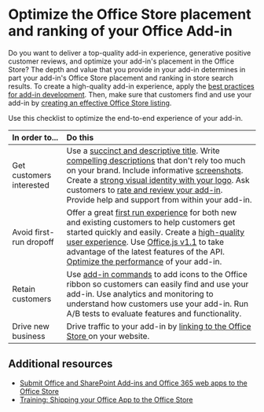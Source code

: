 # Optimize the Office Store placement and ranking of your Office Add-in

Do you want to deliver a top-quality add-in experience, generative positive customer reviews, and optimize your add-in's placement in the Office Store? The depth and value that you provide in your add-in determines in part your add-in's Office Store placement and ranking in store search results. To create a high-quality add-in experience, apply the  [best practices for add-in development](http://msdn.microsoft.com/library/013e1486-4482-42c1-bcda-edf8de06e771%28Office.15%29.aspx). Then, make sure that customers find and use your add-in by  [creating an effective Office Store listing](create-effective-office-store-apps-and-add-ins.md). 
 

Use this checklist to optimize the end-to-end experience of your add-in.
 


|**In order to...**|**Do this**|
|:-----|:-----|
|Get customers interested| Use a [succinct and descriptive title](create-effective-office-store-apps-and-add-ins.md#bk_name).  Write [compelling descriptions](create-effective-office-store-apps-and-add-ins.md#bk_describe) that don't rely too much on your brand. Include informative [screenshots](create-effective-office-store-apps-and-add-ins.md#bk_screenshots).  Create a [strong visual identity with your logo](create-effective-office-store-apps-and-add-ins.md#bk_images).  Ask customers to [rate and review your add-in](create-effective-office-store-apps-and-add-ins.md#bk_ratings).  Provide help and support from within your add-in.|
|Avoid first-run dropoff| Offer a great [first run experience](https://dev.office.com/docs/add-ins/overview/add-in-development-best-practices#create-an-engaging-first-run-experience) for both new and existing customers to help customers get started quickly and easily. Create a [high-quality user experience](https://dev.office.com/docs/add-ins/overview/add-in-development-best-practices#apply-ux-design-principles).  Use [Office.js v1.1](https://dev.office.com/docs/add-ins/develop/update-your-javascript-api-for-office-and-manifest-schema-version) to take advantage of the latest features of the API. [Optimize the performance](https://dev.office.com/docs/add-ins/overview/add-in-development-best-practices#optimize-and-monitor-add-in-performance) of your add-in.|
|Retain customers| Use [add-in commands](https://dev.office.com/docs/add-ins/overview/add-in-development-best-practices#use-add-in-commands) to add icons to the Office ribbon so customers can easily find and use your add-in. Use analytics and monitoring to understand how customers use your add-in. Run A/B tests to evaluate features and functionality.|
|Drive new business|Drive traffic to your add-in by  [linking to the Office Store ](promote-your-app-or-add-in.md) on your website.|

## Additional resources
<a name="bk_addresources"> </a>


-  [Submit Office and SharePoint Add-ins and Office 365 web apps to the Office Store](submit-add-ins-and-web-apps-to-the-office-store.md)  
-  [Training: Shipping your Office App to the Office Store](http://dev.office.com/training)
    
 

